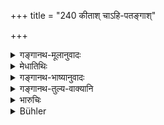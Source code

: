 +++
title = "240 कीताश् चाऽहि-पतङ्गाश्"

+++

<details><summary>गङ्गानथ-मूलानुवादः</summary>

Insects, snakes, moths, animals and birds, as also immovable beings go to heaven by the force of austerities.—(240)
</details>

<details><summary>मेधातिथिः</summary>

तपस्तुतिर् इयम् । येन तपसा सर्वत्र गमनात् सर्वे स्वर्गम् आसत इति । यथानधिकृता अपि **कीटा**दयस् **तपोबलाद् दिवं** गच्छन्ति, किं पुनर् विद्वांसो ब्राह्मणाः । आलम्बनं **कीटा**दीनां जातिसहजं दुःखं तद् एव **तपः** । तेन च क्षीणकल्मषाधिकारिजन्मान्तरकृतेन सुकृतेन **दिवं यान्ति** ॥ ११.२४० ॥
</details>

<details><summary>गङ्गानथ-भाष्यानुवादः</summary>

This is a praise of Austerity.

By the force of austerity, beings go everywhere, reaching Heaven itself;—even such naturally incapable beings as *Insects* and the rest go to heaven by the form of austerity;—what of learned Brāhnmṇas?

What forms the basis of this assertion is the fact that the suffering that, these insects and other beings experience by the very nature of their existence is the ‘austerity’ in their case; and when they have thereby destroyed their sins (on account of which they were born as insects, etc.) they go forward to heaven to which they are entitled by their good deeds in the past—(240)
</details>

<details><summary>गङ्गानथ-तुल्य-वाक्यानि</summary>

**(verses 11.234-244)  
**

See Comparative notes for [Verse 11.234].
</details>

<details><summary>भारुचिः</summary>

कीटपतङ्गा अग्निप्रवेशतपसा, पशवो ऽपत्यपोषणसंवर्धनेन वाहक्षीरदानादिभिश् च, वयांसि चापत्यसंवर्धनेन साधूनां च स्वमांसोपकारेण, स्थावराणि च पुष्पमूलफलछायाद्य् उपकारेण, **दिवं यान्ति तपोबलात्** । तपःस्तुत्यर्थवादो ऽयम् । अथ वा कीट्[अत्व्]आदिप्राप्तिहेतुकर्मसंबन्धात् प्रायश्चित्तेन यस्मान् मुच्यन्ते । अत एवम् इदम् उच्यते । सेयम् अपरेण प्रकारेण प्रायश्चित्तस्तुतिः । एवं च सति ॥ ११.२३८ ॥
</details>

<details><summary>Bühler</summary>

241	Insects, snakes, moths, bees, birds and beings, bereft of motion, reach heaven by the power of austerities.
</details>
